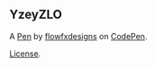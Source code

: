 YzeyZLO
-------


A [Pen](https://codepen.io/flowfxdesigns/pen/YzeyZLO) by [flowfxdesigns](https://codepen.io/flowfxdesigns) on [CodePen](https://codepen.io).

[License](https://codepen.io/license/pen/YzeyZLO).